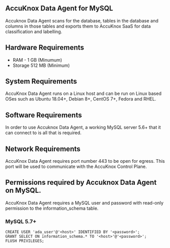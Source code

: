 ## AccuKnox Data Agent for MySQL
Accuknox Data Agent scans for the database, tables in the database and columns in those tables and exports them to AccuKnox SaaS for data classification and labelling.

## Hardware Requirements
- RAM - 1 GB (Minumum)
- Storage 512 MB (Minimum)

## System Requirements
AccuKnox Data Agent runs on a Linux host and can be run on Linux based OSes such as Ubuntu 18.04+, Debian 8+, CentOS 7+, Fedora and RHEL.

## Software Requirements
In order to use Accuknox Data Agent, a working MySQL server 5.6+ that it can connect to is all that is required. 

## Network Requirements
AccuKnox Data Agent requires port number 443 to be open for egress. This port will be used to communicate with the AccuKnox Control Plane.

## Permissions required by Accuknox Data Agent on MySQL.
AccuKnox Data Agent requires a MySQL user and password with read-only permission to the information_schema table.

### MySQL 5.7+
```
CREATE USER 'ada_user'@'<host>' IDENTIFIED BY '<password>';
GRANT SELECT ON information_schema.* TO '<host>'@'<password>';
FLUSH PRIVILEGES;
```

